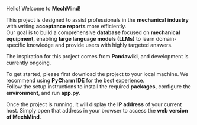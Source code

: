 Hello! Welcome to **MechMind**!

This project is designed to assist professionals in the **mechanical industry** with writing **acceptance reports** more efficiently.  
Our goal is to build a comprehensive **database** focused on **mechanical equipment**, enabling **large language models (LLMs)** to learn domain-specific knowledge and provide users with highly targeted answers.

The inspiration for this project comes from **Pandawiki**, and development is currently ongoing.

To get started, please first download the project to your local machine. We recommend using **PyCharm IDE** for the best experience.  
Follow the setup instructions to install the required **packages**, configure the **environment**, and run **app.py**.

Once the project is running, it will display the **IP address** of your current host. Simply open that address in your browser to access the **web version of MechMind**.
